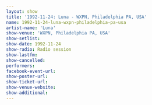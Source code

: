 ```yaml
---
layout: show
title: '1992-11-24: Luna - WXPN, Philadelphia PA, USA'
name: 1992-11-24-luna-wxpn-philadelphia-pa-usa
artist-name: 'Luna'
show-venue: 'WXPN, Philadelphia PA, USA'
show-setlist: 
show-date: 1992-11-24
show-radio: Radio session
show-lastfm: 
show-cancelled: 
performers: 
facebook-event-url: 
show-poster-url: 
show-ticket-url: 
show-venue-website: 
show-additional: 
---
```


